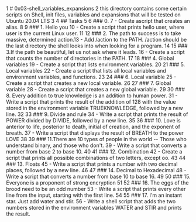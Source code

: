 1 # 0x03-shell_variables_expansions
2 this directory contains some certain scripts on Shell, init files, variables and expansions that will be tested on Ubuntu 20.04 LTS
3
4 ## Tasks
5
6 ### 0. <o>
7 - Create ascript that creates an alias.
8
9 ### 1. Hello you
10 - Create a script that prints hello user, where user is the current Linux user.
11
12 ### 2. The path to success is to take massive, determined action.13 - Add /action to the PATH. /action should be the last directory the shell looks into when looking for a program.
14
15 ### 3.If the path be beautiful, let us not ask where it leads.
16 - Create a script that counts the number of directories in the PATH.
17
18 ### 4. Global variables
19 - Create a script that lists environment variables.
20
21 ### 5. Local variables
22 - Create a script that lists all local variables and environment variables, and functions.
23
24 ### 6. Local variable
25 - Create a script that creates a new local variable.
26
27 ### 7. Global variable
28 - Create a script that creates a new global variable.
29
30 ### 8. Every addition to true knowledge is an addition to human power.
31 - Write a script that prints the result of the addition of 128 with the value stored in the environment variable TRUEKNOWLEDGE, followed by a new line.
32
33 ### 9. Divide and rule
34 - Write a script that prints the result of POWER divided by DIVIDE, followed by a new line.
35
36 ### 10.  Love is anterior to life, posterior to death, initial of creation, and the exponent of breath.
37 - Write a script that displays the result of BREATH to the power LOVE
38
39 ### 11.There are 10 types of people in the world -- Those who understand binary, and those who don't.
39 - Write a script that converts a number from base 2 to base 10.
40
41 ### 12. Combination
42 - Create a script that prints all possible combinations of two letters, except oo.
43
44 ### 13. Floats
45 - Write a script that prints a number with two decimal places, followed by a new line.
46
47 ### 14. Decimal to Hexadecimal
48 - Write a script that converts a number from base 10 to base 16.
49
50 ### 15. Everyone is a proponent of strong encryption
51
52 ### 16. The eggs of the brood need to be an odd number
53 - Write a script that prints every other line from the input, starting with the first line.
54 
55 ### 17. I'm an instant star. Just add water and stir.
56 - Write a shell script that adds the two numbers stored in the environment variables WATER and STIR and prints the result.
